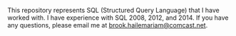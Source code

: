 This repository represents SQL (Structured Query Language) that I have worked with.  I have experience with SQL 2008, 2012, and 2014.  If you have any questions, please email me at brook.hailemariam@comcast.net. 

